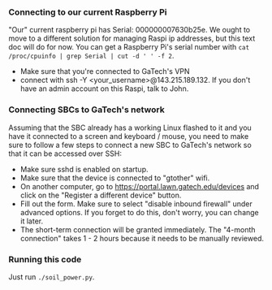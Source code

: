### Connecting to our current Raspberry Pi
"Our" current raspberry pi has Serial: 000000007630b25e. We ought to move to a different solution for managing Raspi ip addresses, but this text doc will do for now. You can get a Raspberry Pi's serial number with `cat /proc/cpuinfo | grep Serial | cut -d ' ' -f 2`.

 * Make sure that you're connected to GaTech's VPN
 * connect with ssh -Y <your_username>@143.215.189.132. If you don't have an admin account on this Raspi, talk to John.

### Connecting SBCs to GaTech's network
Assuming that the SBC already has a working Linux flashed to it and you have it connected to a screen and keyboard / mouse, you need to make sure to follow a few steps to connect a new SBC to GaTech's network so that it can be accessed over SSH:

 * Make sure sshd is enabled on startup.
 * Make sure that the device is connected to "gtother" wifi.
 * On another computer, go to https://portal.lawn.gatech.edu/devices and click on the "Register a different device" button.
 * Fill out the form. Make sure to select "disable inbound firewall" under advanced options. If you forget to do this, don't worry, you can change it later.
 * The short-term connection will be granted immediately. The "4-month connection" takes 1 - 2 hours because it needs to be manually reviewed.

### Running this code
Just run `./soil_power.py`.